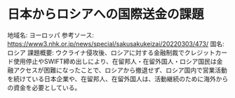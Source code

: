 # 日本からロシアへの国際送金の課題

地域名: ヨーロッパ
参考ソース: https://www3.nhk.or.jp/news/special/sakusakukeizai/20220303/473/
国名: ロシア
課題概要: ウクライナ侵攻後、ロシアに対する金融制裁でクレジットカード使用停止やSWIFT締め出しにより、在留邦人・在留外国人・ロシア国民は金融アクセスが困難になったことで、ロシアから撤退せず、ロシア国内で営業活動を続けている日本企業や、在留邦人、在留外国人は、活動継続のために海外からの資金を必要としている。
